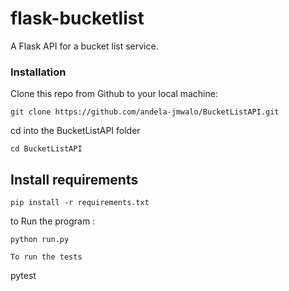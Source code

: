 # flask-bucketlist
A Flask API for a bucket list service.
### Installation
Clone this repo from Github to your local machine:
```
git clone https://github.com/andela-jmwalo/BucketListAPI.git
```
cd into the BucketListAPI folder
```
cd BucketListAPI
```
## Install requirements
```
pip install -r requirements.txt
```
to Run the program :
```
python run.py

To run the tests 
```
pytest
```